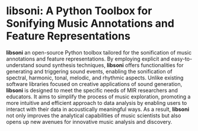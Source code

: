 libsoni: A Python Toolbox for Sonifying Music Annotations and Feature Representations
=====================================================================================

**libsoni** an open-source Python toolbox tailored for the sonification of
music annotations and feature representations. By employing explicit and
easy-to-understand sound synthesis techniques, **libsoni** offers functionalities
for generating and triggering sound events, enabling the sonification of spectral,
harmonic, tonal, melodic, and rhythmic aspects. Unlike existing software libraries
focused on creative applications of sound generation, **libsoni** is designed to meet
the specific needs of MIR researchers and educators. It aims to simplify the process
of music exploration, promoting a more intuitive and efficient approach to data analysis
by enabling users to interact with their data in acoustically meaningful ways.
As a result, **libsoni** not only improves the analytical capabilities of music scientists
but also opens up new avenues for innovative music analysis and discovery.